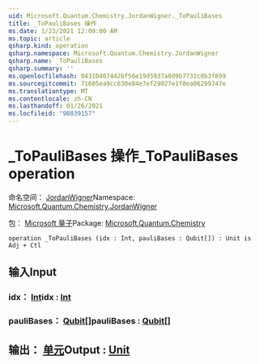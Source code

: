 ```yaml
---
uid: Microsoft.Quantum.Chemistry.JordanWigner._ToPauliBases
title: _ToPauliBases 操作
ms.date: 1/23/2021 12:00:00 AM
ms.topic: article
qsharp.kind: operation
qsharp.namespace: Microsoft.Quantum.Chemistry.JordanWigner
qsharp.name: _ToPauliBases
qsharp.summary: ''
ms.openlocfilehash: 04310467442bf56e19d5937a8d9b7731c8b3f899
ms.sourcegitcommit: 71605ea9cc630e84e7ef29027e1f0ea06299747e
ms.translationtype: MT
ms.contentlocale: zh-CN
ms.lasthandoff: 01/26/2021
ms.locfileid: "98839157"
---
```

# <a name="_topaulibases-operation"></a><span data-ttu-id="ab5f0-102">_ToPauliBases 操作</span><span class="sxs-lookup"><span data-stu-id="ab5f0-102">_ToPauliBases operation</span></span>

<span data-ttu-id="ab5f0-103">命名空间： [JordanWigner](xref:Microsoft.Quantum.Chemistry.JordanWigner)</span><span class="sxs-lookup"><span data-stu-id="ab5f0-103">Namespace: [Microsoft.Quantum.Chemistry.JordanWigner](xref:Microsoft.Quantum.Chemistry.JordanWigner)</span></span>

<span data-ttu-id="ab5f0-104">包： [Microsoft 量子](https://nuget.org/packages/Microsoft.Quantum.Chemistry)</span><span class="sxs-lookup"><span data-stu-id="ab5f0-104">Package: [Microsoft.Quantum.Chemistry](https://nuget.org/packages/Microsoft.Quantum.Chemistry)</span></span>




```qsharp
operation _ToPauliBases (idx : Int, pauliBases : Qubit[]) : Unit is Adj + Ctl
```


## <a name="input"></a><span data-ttu-id="ab5f0-105">输入</span><span class="sxs-lookup"><span data-stu-id="ab5f0-105">Input</span></span>

### <a name="idx--int"></a><span data-ttu-id="ab5f0-106">idx： [Int](xref:microsoft.quantum.lang-ref.int)</span><span class="sxs-lookup"><span data-stu-id="ab5f0-106">idx : [Int](xref:microsoft.quantum.lang-ref.int)</span></span>




### <a name="paulibases--qubit"></a><span data-ttu-id="ab5f0-107">pauliBases： [Qubit](xref:microsoft.quantum.lang-ref.qubit)[]</span><span class="sxs-lookup"><span data-stu-id="ab5f0-107">pauliBases : [Qubit](xref:microsoft.quantum.lang-ref.qubit)[]</span></span>





## <a name="output--unit"></a><span data-ttu-id="ab5f0-108">输出： [单元](xref:microsoft.quantum.lang-ref.unit)</span><span class="sxs-lookup"><span data-stu-id="ab5f0-108">Output : [Unit](xref:microsoft.quantum.lang-ref.unit)</span></span>

